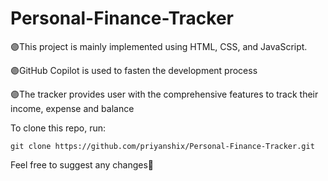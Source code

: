 # Personal-Finance-Tracker
🟣This project is mainly implemented using HTML, CSS, and JavaScript.

🟣GitHub Copilot is used to fasten the development process

🟣The tracker provides user with the comprehensive features to track their income, expense and balance

To clone this repo, run:
```
git clone https://github.com/priyanshix/Personal-Finance-Tracker.git
```
Feel free to suggest any changes🙂



